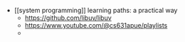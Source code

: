 - [[system programming]] learning paths: a practical way
	- https://github.com/libuv/libuv
	- https://www.youtube.com/@cs631apue/playlists
	-